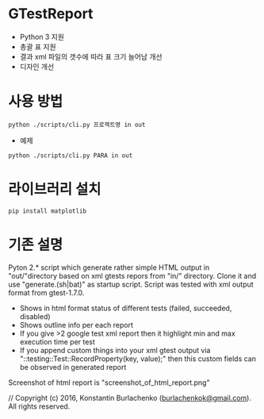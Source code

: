 # GTestReport

- Python 3 지원
- 총괄 표 지원
- 결과 xml 파일의 갯수에 따라 표 크기 늘어남 개선
- 디자인 개선

# 사용 방법
```
python ./scripts/cli.py 프로젝트명 in out
```

- 예제
```
python ./scripts/cli.py PARA in out
```

# 라이브러리 설치
```
pip install matplotlib
```

# 기존 설명
Pyton 2.* script which generate rather simple HTML output in "out/"directory based on xml gtests repors from "in/" directory.
Clone it and use "generate.(sh|bat)" as startup script. Script was tested with xml output format from gtest-1.7.0.

* Shows in html format status of different tests (failed, succeeded, disabled)
* Shows outline info per each report
* If you give >2 google test xml report then it highlight min and max execution time per test
* If you append custom things into your xml gtest output via "::testing::Test::RecordProperty(key, value);" then this custom fields can be observed in generated report

Screenshot of html report is "screenshot_of_html_report.png"

// Copyright (c) 2016, Konstantin Burlachenko (burlachenkok@gmail.com).  All rights reserved.
